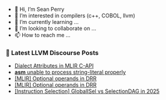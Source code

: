 - 👋 Hi, I’m Sean Perry
- 👀 I’m interested in compilers (c++, COBOL, llvm)
- 🌱 I’m currently learning ...
- 💞️ I’m looking to collaborate on ...
- 📫 How to reach me ...

<!---
s66perry/s66perry is a ✨ special ✨ repository because its `README.md` (this file) appears on your GitHub profile.
You can click the Preview link to take a look at your changes.
--->
### 📕 Latest LLVM Discourse Posts

<!-- DISCOURSE-LLVM:START -->
- [Dialect Attributes in MLIR C-API](https://discourse.llvm.org/t/dialect-attributes-in-mlir-c-api/87800#post_1)
- [__asm__ unable to process string-literal properly](https://discourse.llvm.org/t/asm-unable-to-process-string-literal-properly/87798#post_1)
- [[MLIR] Optional operands in DRR](https://discourse.llvm.org/t/mlir-optional-operands-in-drr/87793#post_3)
- [[MLIR] Optional operands in DRR](https://discourse.llvm.org/t/mlir-optional-operands-in-drr/87793#post_2)
- [[Instruction Selection] GlobalISel vs SelectionDAG in 2025](https://discourse.llvm.org/t/instruction-selection-globalisel-vs-selectiondag-in-2025/87602#post_11)
<!-- DISCOURSE-LLVM:END -->
